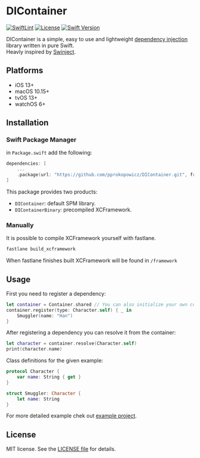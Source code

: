 DIContainer
========
[![SwiftLint](https://github.com/pprokopowicz/DIContainer/actions/workflows/tests.yml/badge.svg?branch=develop)](https://github.com/pprokopowicz/DIContainer/actions/workflows/tests.yml)
[![License](https://img.shields.io/github/license/pprokopowicz/DIContainer.svg)](LICENSE.md)
[![Swift Version](https://img.shields.io/badge/Swift-5.1_5.2_5.3_5.4-orange?style=flat)](https://swift.org/)

DIContainer is a simple, easy to use and lightweight [dependency injection](https://en.wikipedia.org/wiki/Dependency_injection) library written in pure Swift.  
Heavly inspired by [Swinject](https://github.com/Swinject/Swinject).

## Platforms

- iOS 13+
- macOS 10.15+
- tvOS 13+
- watchOS 6+

## Installation

### Swift Package Manager

in `Package.swift` add the following:

```swift
dependencies: [
    ...
    .package(url: "https://github.com/pprokopowicz/DIContainer.git", from: "1.0.0")
]
```
This package provides two products:
- `DIContainer`: default SPM library.
- `DIContainerBinary`: precompiled XCFramework.

### Manually

It is possible to compile XCFramework yourself with fastlane.
```bash
fastlane build_xcframework
```
When fastlane finishes built XCFramework will be found in `/framework`

## Usage

First you need to register a dependency:
```swift
let container = Container.shared // You can also initialize your own container
container.register(type: Character.self) { _ in
    Smuggler(name: "Han")
}
```
After registering a dependency you can resolve it from the container:
```swift
let character = container.resolve(Character.self)
print(character.name)
```
Class definitions for the given example:
```swift
protocol Character {
    var name: String { get }
}

struct Smuggler: Character {
    let name: String
}
```
For more detailed example chek out [example project](Example).

## License

MIT license. See the [LICENSE file](LICENSE.md) for details.
